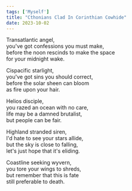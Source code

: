 ```yaml
---
tags: ['Myself']
title: "Cthonians Clad In Corinthian Cowhide"
date: 2023-10-02
---
```


Transatlantic angel,  
you've got confessions you must make,  
before the noon rescinds to make the space  
for your midnight wake.

Cispacific starlight,  
you've got sins you should correct,  
before the solar sheen can bloom  
as fire upon your hair.

Helios disciple,  
you razed an ocean with no care,  
life may be a damned brutalist,  
but people can be fair.

Highland stranded siren,  
I'd hate to see your stars allide,  
but the sky is close to falling,  
let's just hope that it's eliding.

Coastline seeking wyvern,  
you tore your wings to shreds,  
but remember that this is fate  
still preferable to death.
